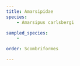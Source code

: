 ```yaml
---
title: Amarsipidae
species:
    - Amarsipus carlsbergi

sampled_species:
    - 

order: Scombriformes

---
```

